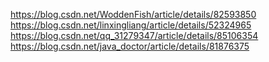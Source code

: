 https://blog.csdn.net/WoddenFish/article/details/82593850
https://blog.csdn.net/linxingliang/article/details/52324965
https://blog.csdn.net/qq_31279347/article/details/85106354
https://blog.csdn.net/java_doctor/article/details/81876375